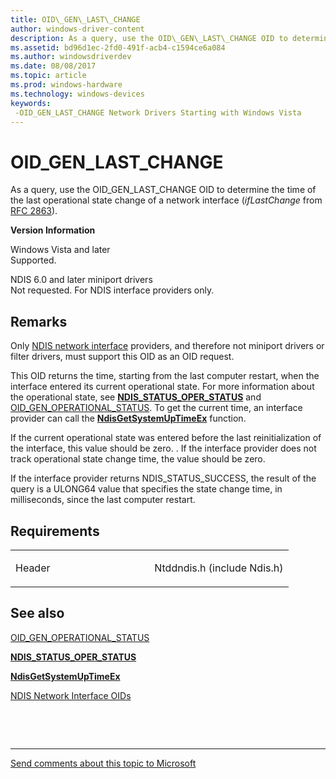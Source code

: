 ```yaml
---
title: OID\_GEN\_LAST\_CHANGE
author: windows-driver-content
description: As a query, use the OID\_GEN\_LAST\_CHANGE OID to determine the time of the last operational state change of a network interface (ifLastChange from RFC 2863).
ms.assetid: bd96d1ec-2fd0-491f-acb4-c1594ce6a084
ms.author: windowsdriverdev
ms.date: 08/08/2017
ms.topic: article
ms.prod: windows-hardware
ms.technology: windows-devices
keywords: 
 -OID_GEN_LAST_CHANGE Network Drivers Starting with Windows Vista
---
```


# OID\_GEN\_LAST\_CHANGE


As a query, use the OID\_GEN\_LAST\_CHANGE OID to determine the time of the last operational state change of a network interface (*ifLastChange* from [RFC 2863](http://go.microsoft.com/fwlink/p/?linkid=84054)).

**Version Information**

<a href="" id="windows-vista-and-later"></a>Windows Vista and later  
Supported.

<a href="" id="ndis-6-0-and-later-miniport-drivers"></a>NDIS 6.0 and later miniport drivers  
Not requested. For NDIS interface providers only.

Remarks
-------

Only [NDIS network interface](https://msdn.microsoft.com/library/windows/hardware/ff566527) providers, and therefore not miniport drivers or filter drivers, must support this OID as an OID request.

This OID returns the time, starting from the last computer restart, when the interface entered its current operational state. For more information about the operational state, see [**NDIS\_STATUS\_OPER\_STATUS**](https://msdn.microsoft.com/library/windows/hardware/ff567406) and [OID\_GEN\_OPERATIONAL\_STATUS](oid-gen-operational-status.md). To get the current time, an interface provider can call the [**NdisGetSystemUpTimeEx**](https://msdn.microsoft.com/library/windows/hardware/ff562675) function.

If the current operational state was entered before the last reinitialization of the interface, this value should be zero. . If the interface provider does not track operational state change time, the value should be zero.

If the interface provider returns NDIS\_STATUS\_SUCCESS, the result of the query is a ULONG64 value that specifies the state change time, in milliseconds, since the last computer restart.

Requirements
------------

<table>
<colgroup>
<col width="50%" />
<col width="50%" />
</colgroup>
<tbody>
<tr class="odd">
<td><p>Header</p></td>
<td>Ntddndis.h (include Ndis.h)</td>
</tr>
</tbody>
</table>

## See also


[OID\_GEN\_OPERATIONAL\_STATUS](oid-gen-operational-status.md)

[**NDIS\_STATUS\_OPER\_STATUS**](https://msdn.microsoft.com/library/windows/hardware/ff567406)

[**NdisGetSystemUpTimeEx**](https://msdn.microsoft.com/library/windows/hardware/ff562675)

[NDIS Network Interface OIDs](https://msdn.microsoft.com/library/windows/hardware/ff566545)

 

 


--------------------
[Send comments about this topic to Microsoft](mailto:wsddocfb@microsoft.com?subject=Documentation%20feedback%20%5Bnetvista\netvista%5D:%20OID_GEN_LAST_CHANGE%20%20RELEASE:%20%288/8/2017%29&body=%0A%0APRIVACY%20STATEMENT%0A%0AWe%20use%20your%20feedback%20to%20improve%20the%20documentation.%20We%20don't%20use%20your%20email%20address%20for%20any%20other%20purpose,%20and%20we'll%20remove%20your%20email%20address%20from%20our%20system%20after%20the%20issue%20that%20you're%20reporting%20is%20fixed.%20While%20we're%20working%20to%20fix%20this%20issue,%20we%20might%20send%20you%20an%20email%20message%20to%20ask%20for%20more%20info.%20Later,%20we%20might%20also%20send%20you%20an%20email%20message%20to%20let%20you%20know%20that%20we've%20addressed%20your%20feedback.%0A%0AFor%20more%20info%20about%20Microsoft's%20privacy%20policy,%20see%20http://privacy.microsoft.com/default.aspx. "Send comments about this topic to Microsoft")



